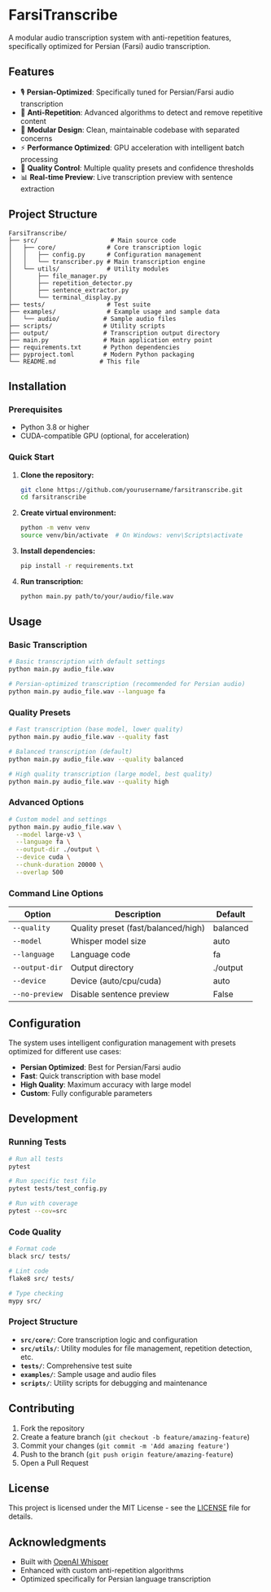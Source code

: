 # FarsiTranscribe

A modular audio transcription system with anti-repetition features, specifically optimized for Persian (Farsi) audio transcription.

## Features

- 🎙️ **Persian-Optimized**: Specifically tuned for Persian/Farsi audio transcription
- 🔄 **Anti-Repetition**: Advanced algorithms to detect and remove repetitive content
- 🧩 **Modular Design**: Clean, maintainable codebase with separated concerns
- ⚡ **Performance Optimized**: GPU acceleration with intelligent batch processing
- 🎯 **Quality Control**: Multiple quality presets and confidence thresholds
- 📊 **Real-time Preview**: Live transcription preview with sentence extraction

## Project Structure

```
FarsiTranscribe/
├── src/                    # Main source code
│   ├── core/              # Core transcription logic
│   │   ├── config.py      # Configuration management
│   │   └── transcriber.py # Main transcription engine
│   └── utils/             # Utility modules
│       ├── file_manager.py
│       ├── repetition_detector.py
│       ├── sentence_extractor.py
│       └── terminal_display.py
├── tests/                 # Test suite
├── examples/              # Example usage and sample data
│   └── audio/            # Sample audio files
├── scripts/              # Utility scripts
├── output/               # Transcription output directory
├── main.py               # Main application entry point
├── requirements.txt      # Python dependencies
├── pyproject.toml        # Modern Python packaging
└── README.md            # This file
```

## Installation

### Prerequisites

- Python 3.8 or higher
- CUDA-compatible GPU (optional, for acceleration)

### Quick Start

1. **Clone the repository:**
   ```bash
   git clone https://github.com/yourusername/farsitranscribe.git
   cd farsitranscribe
   ```

2. **Create virtual environment:**
   ```bash
   python -m venv venv
   source venv/bin/activate  # On Windows: venv\Scripts\activate
   ```

3. **Install dependencies:**
   ```bash
   pip install -r requirements.txt
   ```

4. **Run transcription:**
   ```bash
   python main.py path/to/your/audio/file.wav
   ```

## Usage

### Basic Transcription

```bash
# Basic transcription with default settings
python main.py audio_file.wav

# Persian-optimized transcription (recommended for Persian audio)
python main.py audio_file.wav --language fa
```

### Quality Presets

```bash
# Fast transcription (base model, lower quality)
python main.py audio_file.wav --quality fast

# Balanced transcription (default)
python main.py audio_file.wav --quality balanced

# High quality transcription (large model, best quality)
python main.py audio_file.wav --quality high
```

### Advanced Options

```bash
# Custom model and settings
python main.py audio_file.wav \
  --model large-v3 \
  --language fa \
  --output-dir ./output \
  --device cuda \
  --chunk-duration 20000 \
  --overlap 500
```

### Command Line Options

| Option | Description | Default |
|--------|-------------|---------|
| `--quality` | Quality preset (fast/balanced/high) | balanced |
| `--model` | Whisper model size | auto |
| `--language` | Language code | fa |
| `--output-dir` | Output directory | ./output |
| `--device` | Device (auto/cpu/cuda) | auto |
| `--no-preview` | Disable sentence preview | False |

## Configuration

The system uses intelligent configuration management with presets optimized for different use cases:

- **Persian Optimized**: Best for Persian/Farsi audio
- **Fast**: Quick transcription with base model
- **High Quality**: Maximum accuracy with large model
- **Custom**: Fully configurable parameters

## Development

### Running Tests

```bash
# Run all tests
pytest

# Run specific test file
pytest tests/test_config.py

# Run with coverage
pytest --cov=src
```

### Code Quality

```bash
# Format code
black src/ tests/

# Lint code
flake8 src/ tests/

# Type checking
mypy src/
```

### Project Structure

- **`src/core/`**: Core transcription logic and configuration
- **`src/utils/`**: Utility modules for file management, repetition detection, etc.
- **`tests/`**: Comprehensive test suite
- **`examples/`**: Sample usage and audio files
- **`scripts/`**: Utility scripts for debugging and maintenance

## Contributing

1. Fork the repository
2. Create a feature branch (`git checkout -b feature/amazing-feature`)
3. Commit your changes (`git commit -m 'Add amazing feature'`)
4. Push to the branch (`git push origin feature/amazing-feature`)
5. Open a Pull Request

## License

This project is licensed under the MIT License - see the [LICENSE](LICENSE) file for details.

## Acknowledgments

- Built with [OpenAI Whisper](https://github.com/openai/whisper)
- Enhanced with custom anti-repetition algorithms
- Optimized specifically for Persian language transcription 
